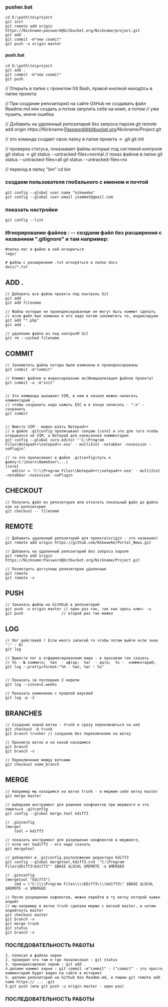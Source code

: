 ### pusher.bat
```
cd D:\path\to\project
git init
git remote add origin https://Nickname:password@bitbucket.org/Nickname/project.git
git add .
git commit -m"new coomit"
git push -u origin master
```



#### push.bat
```
cd D:\path\to\project
git add .
git commit -m"new coomit"
git push
```





// Открыть в папке с проектом Git Bash, правой кнопкой наход¤сь в папке проекта

// При создание репозитори¤ на сайте GitHub не создавать файл Readme.md или создать а потом запулить себе на комп, а потом
// уже пушить, иначе ошибка

// Добавить на удаленный репозитарий без запроса пароля
git remote add origin https://Nickname:Password@bitbucket.org/Nickname/Project.git 


//  это команда создает свою папку в папке проекта -> .git
git init


// проверка статуса, показывает файлы которые под системой контроля
 git status ->
 git status --untracked-files=normal // показ файлов в папке
 git status --untracked-files=all
 git status --untracked-files=no

// переход в папку "bin"
cd bin

### создаем пользователя глобального с именем и почтой
```
git config --global user.name "nikeweke"
git config --global user.email jxammet@gmail.com
```

### показать настройки
```
git config --list
```

###  Игнорирование файлов : -- создаем файл без расширения с названием ".gitignore" и там например:
```                        
#папка лог и файле в ней игнориться
logs/

# файлы с расширением .txt игноряться в папке docs
docs/*.txt
```

##  ADD .
```
// Добавить все файлы проекта под контроль Git
git add .
git add filename

// Файлы которые не проиндексированные не могут быть коммит сделать
// если файл был изменен и его надо потом закомитить то, индиксируем
git add "*.php"
git add .

// удаление файла из под контролЯ Git
git rm --cached filename
```




##  COMMIT
```
// Закомитить файлы которы были изменены и проиндексированы
git commit -m"commit"

// Коммит файлов и индексирование их(Инициализация файлов проекта)
git commit -a -m"init"


// Эта комманда вызывает VIM, в нем в начале можно написать комментарий , 
// чтобы сохранить надо нажать ESC и в конце написать - ":x" - сохранить
git commit


// Вместо VIM - можно юзать Notepad++
// в файле .gitconfig прописывает секцию [core] и это для того чтобы открывался не VIM, а Notepad для написанния комментария
git config --global core.editor "'C:\Program Files\Notepad++\notepad++.exe' - multiInst -notabbar -nosession -noPlugin"

// то что прописивает в файле .gitconfig(путь к файлу:C:\Users\NameUser\...)
[core]
   editor = 'C:\\Program Files\\Notepad++\\notepad++.exe' - multiInst -notabbar -nosession -noPlugin
```




## CHECKOUT
```
// Получить файл из репозитория или откатить локальный файл до файла как на репозиторие
git checkout -- filename
```





##  REMOTE
```
// Добавить удаленный репозиторий для проекта(origin - это название)
git remote add origin https://github.com/Nikeweke/Portal_News.git

// Добавить на удаленный репозитарий без запроса пароля
git remote add origin https://Nickname:Password@bitbucket.org/Nickname/Project.git 

// Посмотреть доступные репизитории удаленные
git remote
git remote -v
```





##  PUSH
```
// Закачать файлы на GitHGub в репозиторий
git push -u origin master // один раз так, так как здесь ключ: -u
git push                 // второй раз так можно
```


##  LOG
```
// Лог действией ( Если много записей то чтобы потом выйти если знак ":" - Q)
git log

// Вывести лог в отфарматированном виде - в красивом так сказать
// %h - № коммита;  %an  - афтар;  %ar  - дата;  %s -  комментарий;
git log --pretty=format:"%h - %an, %ar : %s"  


// Показать за последние 2 недели
git log --since=2.weeks

// Показать изменение с прошлой версией 
git log -p -2
```


## BRANCHES
```
// Создание новой ветки - trunk и сразу переключються на неё
git checkout -b trunk
git branch trunker // создание без переключение на ветку

// Просмотр веток и на какой находимся
git branch
git branch -v

// Переключение между ветками
git checkout name_branch
```





## MERGE
```
// Например мы находимся на ветке trunk - и мержим себе ветку master
git merge master

// выбираем инструмент для решение конфликтов при мерженге и это пишеться .gitconfig
git config --global merge.tool kdiff3

// .ginconfig
[merge]
    tool = kdiff3

// показать инструмент для разрешение конфликтов в мержинге,
// если нет kadiff3 - его надо скачать
git mergetool 

// добавляет в .gitconfig расположение редактора kdiff3
git config --global mergetool.kdiff3.cnd '"C:\Program Files\KDiff3\kdiff3"' $BASE $LOCAL $REMOTE -o $MERGED

// .ginconfig
[mergetool "kdiff3"]
    cmd = \"C:\\\\Program Files\\\\KDiff3\\\\kdiff3\" $BASE $LOCAL $REMOTE -o $MERGED 
    
// После разрешение кофликтов, можно перейти в ту ветку которой нужен апдейт
// мы например в ветке trunk сделали мерже с веткой master, и хотим апдейтнуть master
git checkout master
git branch -v
git merge trunk
git status
git branch -v
```



### ПОСЛЕДОВАТЕЛЬНОСТЬ РАБОТЫ
```
1. пописал в файлах херни
2. проверил что там и где понаписовал : git status
3. проиндексировал херню : git add .
4.делаем коммит херни : git commit -m"commit" - ("commit" - это просто комментарий будет виден на сайте в истории)
5. делаем репозиторий на Github без Readme.md, и пишем git remote add name https:// ... .git
5.git push (или git push -u origin master - один раз)
```
### ПОСЛЕДОВАТЕЛЬНОСТЬ РАБОТЫ


